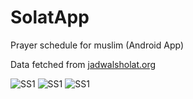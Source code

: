 # SolatApp

Prayer schedule for muslim (Android App)

Data fetched from [jadwalsholat.org](https://jadwalsholat.org)

![SS1](https://github.com/maulana2468/solat-app-android/blob/main/assets/images/1.png)
![SS1](https://github.com/maulana2468/solat-app-android/blob/main/assets/images/2.png)
![SS1](https://github.com/maulana2468/solat-app-android/blob/main/assets/images/3.png)

